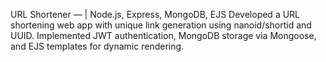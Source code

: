 URL Shortener — | Node.js, Express, MongoDB, EJS
Developed a URL shortening web app with unique link generation using nanoid/shortid and UUID. Implemented JWT authentication, MongoDB storage via Mongoose, and EJS templates for dynamic rendering.
